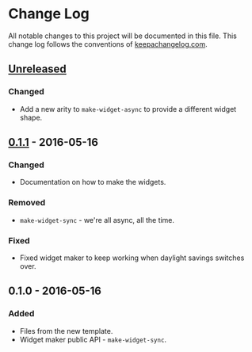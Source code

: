 # Change Log
All notable changes to this project will be documented in this file. This change log follows the conventions of [keepachangelog.com](http://keepachangelog.com/).

## [Unreleased]
### Changed
- Add a new arity to `make-widget-async` to provide a different widget shape.

## [0.1.1] - 2016-05-16
### Changed
- Documentation on how to make the widgets.

### Removed
- `make-widget-sync` - we're all async, all the time.

### Fixed
- Fixed widget maker to keep working when daylight savings switches over.

## 0.1.0 - 2016-05-16
### Added
- Files from the new template.
- Widget maker public API - `make-widget-sync`.

[Unreleased]: https://github.com/your-name/cljsworkshop/compare/0.1.1...HEAD
[0.1.1]: https://github.com/your-name/cljsworkshop/compare/0.1.0...0.1.1
